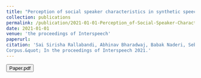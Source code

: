 ```yaml
---
title: "Perception of social speaker characteristics in synthetic speech"
collection: publications
permalink: /publication/2021-01-01-Perception_of-Social-Speaker-Characteristics-in-Synthetic-Speech
date: 2021-01-01
venue: 'the proceedings of Interspeech'
paperurl:
citation: 'Sai Sirisha Rallabandi, Abhinav Bharadwaj, Babak Naderi, Sebastian Möller &quot;Perception of Social Speaker Characteristics in Synthetic Speech 
Corpus.&quot; In the proceedings of Interspeech 2021.'
---
```


<button onclick="window.location.href='(https://www.iscaspeech.org/archive/pdfs/interspeech_2021/rallabandi21_interspeech.pdf)';">Paper.pdf</button>
